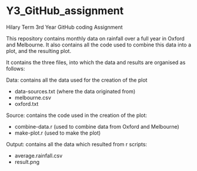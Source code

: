 # Y3_GitHub_assignment
Hilary Term 3rd Year GitHub coding Assignment 


This repository contains monthly data on rainfall over a full year in Oxford and Melbourne. It also contains all the code used to combine this data into a plot, and the resulting plot.  

It contains the three files, into which the data and results are organised as follows: 

Data: contains all the data used for the creation of the plot
- data-sources.txt (where the data originated from) 
- melbourne.csv
- oxford.txt

Source: contains the code used in the creation of the plot: 
- combine-data.r (used to combine data from Oxford and Melbourne) 
- make-plot.r  (used to make the plot) 

Output: contains all the data which resulted from r scripts: 
- average.rainfall.csv
- result.png
